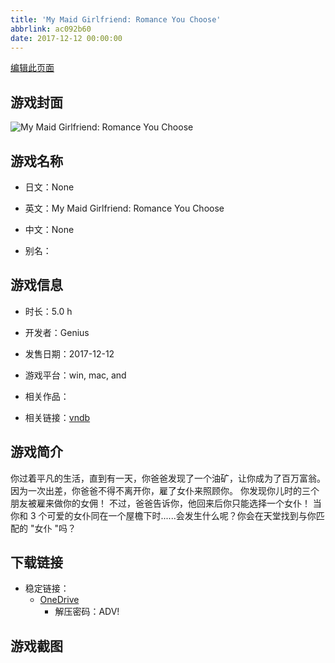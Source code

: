 ```yaml
---
title: 'My Maid Girlfriend: Romance You Choose'
abbrlink: ac092b60
date: 2017-12-12 00:00:00
---
```

[编辑此页面](https://github.com/ACG-3/ADV3-source/blob/main/source/_posts/games/My%20Maid%20Girlfriend%20Romance%20You%20Choose.md)

## 游戏封面

![My Maid Girlfriend: Romance You Choose](https://pan.timero.xyz/onedrive/img_lib_001/My%20Maid%20Girlfriend%20Romance%20You%20Choose_cover.avif)


## 游戏名称

- 日文：None
- 英文：My Maid Girlfriend: Romance You Choose
- 中文：None

- 别名：


## 游戏信息

- 时长：5.0 h
- 开发者：Genius
- 发售日期：2017-12-12
- 游戏平台：win, mac, and
- 相关作品：

- 相关链接：[vndb](https://vndb.org/v22661)


## 游戏简介

你过着平凡的生活，直到有一天，你爸爸发现了一个油矿，让你成为了百万富翁。因为一次出差，你爸爸不得不离开你，雇了女仆来照顾你。
你发现你儿时的三个朋友被雇来做你的女佣！
不过，爸爸告诉你，他回来后你只能选择一个女仆！
当你和 3 个可爱的女仆同在一个屋檐下时......会发生什么呢？你会在天堂找到与你匹配的 "女仆 "吗？


## 下载链接

- 稳定链接：
    - [OneDrive](https://pan.timero.xyz/onedrive/adv_lib_001/My%20Maid%20Girlfriend%20Romance%20You%20Choose)
        - 解压密码：ADV!



## 游戏截图


